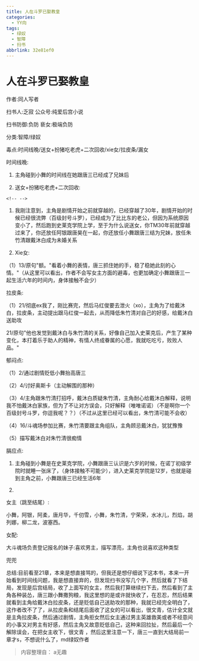 ```yaml
---
title: 人在斗罗已娶教皇
categories:
  - YY向
tags:
  - 绿奴
  - 智障
  - 扫书
abbrlink: 32e81ef0
---
```

# 人在斗罗已娶教皇
作者:同人写者

扫书人:乏寂 公众号:纯爱后宫小说

扫书防御:负防 亵女:极端负防

分类:智障/绿奴

毒点:时间线晚/送女+扮猪吃老虎+二次回收/xie女/拉皮条/漏女

时间线晚:

1.  主角碰到小舞的时间线在她跟唐三已经成了兄妹后

2.  送女+扮猪吃老虎+二次回收:

```{=html}
<!-- -->
```
1.  我刚注意到，主角是剧情开始之前就穿越的，已经穿越了30年，剧情开始的时候已经很流弊（百级封号斗罗），已经成为了比比东的老公，但因为系统原因变小了，然后跑到史莱克学院上学，至于为什么说送女，你TM30年前就穿越过来了，你还放任阿银跟唐昊在一起，你还放任小舞跟唐三结为兄妹，放任朱竹清跟戴沐白成为未婚关系

2.  Xie女:

（1）13/原句"额。"看着小舞的表情，唐三抓住她的手，稳了稳她此刻的心情。"（从这里可以看出，作者不会写女主方面的避毒，也更加确定小舞跟唐三一起生活六年的时间内，身体接触不会少）

拉皮条:

（1）21/彻底ex我了，刚比赛完，然后马红俊要去泄火（xo），主角为了给戴沐白，拉皮条，主动提出跟马红俊一起去，从而降低朱竹清对自己的好感，给戴沐白送助攻

21/原句"他也发觉到戴沐白与朱竹清的关系，好像自己加入史莱克后，产生了某种变化，本打着乐于助人的精神，有情人终成眷属的心愿，我就吃吃亏，败败人品。"

郁闷点:

（1）2/通过剧情贬低小舞抬高唐三

（2）4/讨好奥斯卡（主动解围的那种）

（3）4/主角跟朱竹清打招呼，戴沐白质疑朱竹清，主角耐心给戴沐白解释，说明我不怕戴沐白家族，但为了不让对方误会，只好解释（唯唯诺诺）（不是啊你一个百级封号斗罗，你逗我呢？？）（不过从这里已经可以看出，朱竹清可能不会收）

（4）16/斗魂场参加比赛，朱竹清要跟主角组队，主角顾忌戴沐白，犹犹豫豫

（5）描写戴沐白对朱竹清很痴情

膈应点:

1.  主角碰到小舞是在史莱克学院，小舞跟唐三认识是六岁的时候，在诺丁初级学院时就睡一张床了，（身体接触不可能少），进入史莱克学院是12岁，也就是碰到主角之前，小舞跟唐三已经生活6年

2.  

女主（跳至结尾）:

小舞，阿银，阿柔，唐月华，千仞雪，小舞，朱竹清，宁荣荣，水冰儿，烈焰，胡列娜，柳二龙，波塞西。

女配:

大斗魂场负责登记报名的妹子:喜欢男主，描写漂亮，主角也说喜欢这种类型

兜兜

总结:目前看至21章，本来是想直接骂的，但我还是想仔细说下这本书，本来一开始看到时间线问题，我是想直接弃的，但发现扫书没写几个字，然后就看了下结局，发现是后宫结局，收了上面写的女主，然后我打算继续扫下去，然后看到了主角各种装怂，唐三跟小舞撒狗粮，我这里想的是或许就快收了，在忍忍，然后结果就看到主角给戴沐白拉皮条，还是贬低自己送助攻的那种，我就已经完全明白了，这作者改不了了，从拉皮条和结尾后面收了这女的可以看出，很文青，估计全文就是主角拉皮条，然后通过剧情，主角拒女然后女主通过男主英雄救美或者不经意间的小事又对男主有好感，然后主角又故意贬低自己，这种来回拉扯，然后最后一个解除误会，在把女主收下，很文青
，然后这里注意一下，唐三一直到大结局前一章才s，不想说什么了，md绿奴作者


> 内容整理自： a无趣
